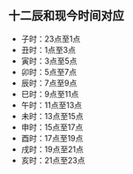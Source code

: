 
## 十二辰和现今时间对应  

- 子时：23点至1点
- 丑时：1点至3点
- 寅时：3点至5点
- 卯时：5点至7点
- 辰时：7点至9点
- 巳时：9点至11点
- 午时：11点至13点
- 未时：13点至15点
- 申时：15点至17点
- 酉时：17点至19点
- 戌时：19点至21点
- 亥时：21点至23点



